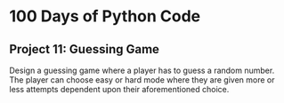 # 100 Days of Python Code

## Project 11: Guessing Game

Design a guessing game where a player has to guess a random number.  
The player can choose easy or hard mode where they are given more or less attempts dependent upon
their aforementioned choice.